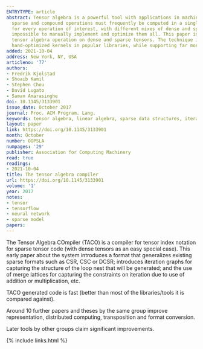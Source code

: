 ```yaml
---
ENTRYTYPE: article
abstract: Tensor algebra is a powerful tool with applications in machine learning, data analytics, engineering and the physical sciences. Tensors are often
  sparse and compound operations must frequently be computed in a single kernel for performance and to save memory. Programmers are left to write kernels
  for every operation of interest, with different mixes of dense and sparse tensors in different formats. The combinations are infinite, which makes it
  impossible to manually implement and optimize them all. This paper introduces the first compiler technique to automatically generate kernels for any compound
  tensor algebra operation on dense and sparse tensors. The technique is implemented in a C++ library called taco. Its performance is competitive with best-in-class
  hand-optimized kernels in popular libraries, while supporting far more tensor operations.
added: 2021-10-04
address: New York, NY, USA
articleno: '77'
authors:
- Fredrik Kjolstad
- Shoaib Kamil
- Stephen Chou
- David Lugato
- Saman Amarasinghe
doi: 10.1145/3133901
issue_date: October 2017
journal: Proc. ACM Program. Lang.
keywords: tensor algebra, linear algebra, sparse data structures, iteration graphs, parallelism, performance, code generation, merge lattices, tensors
layout: paper
link: https://doi.org/10.1145/3133901
month: October
number: OOPSLA
numpages: '29'
publisher: Association for Computing Machinery
read: true
readings:
- 2021-10-04
title: The tensor algebra compiler
url: https://doi.org/10.1145/3133901
volume: '1'
year: 2017
notes:
- tensor
- tensorflow
- neural network
- sparse model
papers:
---
```


The Tensor Algebra COmpiler (TACO) is a compiler for tensor index notation
for sparse tensor code (with dense tensors as an easy special case).
This early paper about the system
introduces a format that generalizes existing sparse
formats such as CSR, CSC or DCSR; 
introduces iteration graphs for capturing the structure of the loop nest
that will be generated;
and
the use of merge lattices for capturing the constraints on iteration
due to use of addition or multiplication, etc.

TACO generated code is fast (better than most of the libraries/tools
it is compared against).

Around 10 further papers and theses by the same group improve representation,
distributed computing, transposition and format conversion.

Later tools by other groups claim significant improvements.


{% include links.html %}
